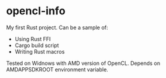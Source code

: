 # opencl-info
My first Rust project.
Can be a sample of:
* Using Rust FFI
* Cargo build script
* Writing Rust macros

Tested on Widnows with AMD version of OpenCL.
Depends on AMDAPPSDKROOT environment variable.
